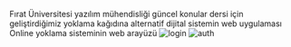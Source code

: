 Fırat Üniversitesi yazılım mühendisliği güncel konular dersi için geliştirdiğimiz yoklama kağıdına alternatif dijital sistemin web uygulaması 
Online yoklama sisteminin web arayüzü 
![login](https://user-images.githubusercontent.com/33762342/99361286-ebd05e80-28c2-11eb-8e41-f19b3db746c7.png)
![auth](https://user-images.githubusercontent.com/33762342/99361325-fb4fa780-28c2-11eb-8417-f1c25670a225.png)
